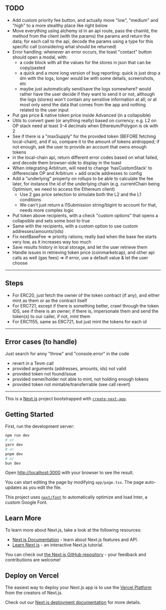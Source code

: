 ## TODO

- Add custom priority fee button, and actually move "low", "medium" and "high" to a more stealthy place like right below
- Move everything using alchemy id in an api route, pass the chainId, the method from the client (with the params) the params and return the data; for each call to the api, decode the params using a type for this specific call (considering what should be returned)
- Error handling: whenever an error occurs, the toast "contact" button should open a modal, with:
  - a code block with all the values for the stores in json that can be copy/pasted
  - a quick and a more long version of bug reporting: quick is just drop a dm with the logs, longer would be with some details, screenshots, etc
  - maybe just automatically send/save the logs somewhere? would rather have the user decide if they want to send it or not, although the logs (stores) won't contain any sensitive information at all; or at most only send the data that comes from the app and nothing related to the user input
- Put gas price & native token price inside Advanced (in a collapsible)
- Utils to convert gwei (or anything really) based on currency; e.g. L2 on OP stack need at least 3-4 decimals when Ethereum/Polygon is ok with 2
- See if there is a "maxSupply" for the provided token (BEFORE fetching local-chain), and if so, compare it to the amount of tokens airdropped; if not enough, ask the user to provide an account that owns enough tokens
- in the local-chain api, return different error codes based on what failed, and decode them browser-side to display in the toast
- When integrating Arbitrum, will need to change 'hasCustomStack' to differenciate OP and Arbitrum + add oracle addresses to config
- Add a "underlying" property on rollups to be able to calculate the fee later, for instance the id of the underlying chain (e.g. currentChain being Optimism, we need to access the Ethereum client)
  - Use 2 gas price selection to simulate both the L2 and the L1 conditions
  - We can't just return a l1Submission string/bigint to account for that, needs more complex logic
- Put token above recipients, with a check "custom options" that opens a collapsible and sets some bool to true
- Same with the recipients, with a custom option to use custom addresses/amounts/(ids)
- Fix nextBaseFee => priority rations; really bad when the base fee starts very low, as it increases way too much
- Save results history in local storage, and let the user retrieve them
- Handle issues in retrieving token price (coinmarketcap), and other api calls as well (gas fees) => if error, use a default value & let the user choose

---

## Steps

- For ERC20, just fetch the owner of the token contract (if any), and either mint as them or as the contract itself
- For ERC721, except if there is something better, crawl through the token IDS, see if there is an owner; if there is, impersonate them and send the token(s) to our caller, if not, mint them
- For ERC1155, same as ERC721, but just mint the tokens for each id

---

## Error cases (to handle)

Just search for anny "throw" and "console.error" in the code

- revert in a Tevm call
- provided arguments (addresses, amounts, ids) not valid
- provided token not found/issue
- provided owner/holder not able to mint, not holding enough tokens
- provided token not mintable/transferrable (see call revert)

---

This is a [Next.js](https://nextjs.org/) project bootstrapped with [`create-next-app`](https://github.com/vercel/next.js/tree/canary/packages/create-next-app).

## Getting Started

First, run the development server:

```bash
npm run dev
# or
yarn dev
# or
pnpm dev
# or
bun dev
```

Open [http://localhost:3000](http://localhost:3000) with your browser to see the result.

You can start editing the page by modifying `app/page.tsx`. The page auto-updates as you edit the file.

This project uses [`next/font`](https://nextjs.org/docs/basic-features/font-optimization) to automatically optimize and load Inter, a custom Google Font.

## Learn More

To learn more about Next.js, take a look at the following resources:

- [Next.js Documentation](https://nextjs.org/docs) - learn about Next.js features and API.
- [Learn Next.js](https://nextjs.org/learn) - an interactive Next.js tutorial.

You can check out [the Next.js GitHub repository](https://github.com/vercel/next.js/) - your feedback and contributions are welcome!

## Deploy on Vercel

The easiest way to deploy your Next.js app is to use the [Vercel Platform](https://vercel.com/new?utm_medium=default-template&filter=next.js&utm_source=create-next-app&utm_campaign=create-next-app-readme) from the creators of Next.js.

Check out our [Next.js deployment documentation](https://nextjs.org/docs/deployment) for more details.
